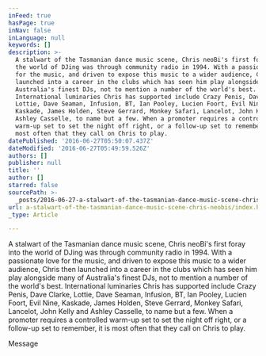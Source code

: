 ```yaml
---
inFeed: true
hasPage: true
inNav: false
inLanguage: null
keywords: []
description: >-
  A stalwart of the Tasmanian dance music scene, Chris neoBi's first foray into
  the world of DJing was through community radio in 1994. With a passionate love
  for the music, and driven to expose this music to a wider audience, Chris then
  launched into a career in the clubs which has seen him play alongside many of
  Australia's finest DJs, not to mention a number of the world's best.
  International luminaries Chris has supported include Crazy Penis, Dave Clarke,
  Lottie, Dave Seaman, Infusion, BT, Ian Pooley, Lucien Foort, Evil Nine,
  Kaskade, James Holden, Steve Gerrard, Monkey Safari, Lancelot, John Kelly and
  Ashley Casselle, to name but a few. When a promoter requires a controlled
  warm-up set to set the night off right, or a follow-up set to remember, it is
  most often that they call on Chris to play.
datePublished: '2016-06-27T05:50:07.437Z'
dateModified: '2016-06-27T05:49:59.526Z'
authors: []
publisher: null
title: ''
author: []
starred: false
sourcePath: >-
  _posts/2016-06-27-a-stalwart-of-the-tasmanian-dance-music-scene-chris-neobis.md
url: a-stalwart-of-the-tasmanian-dance-music-scene-chris-neobis/index.html
_type: Article

---
```

A stalwart of the Tasmanian dance music scene, Chris neoBi's first foray into the world of DJing was through community radio in 1994\. With a passionate love for the music, and driven to expose this music to a wider audience, Chris then launched into a career in the clubs which has seen him play alongside many of Australia's finest DJs, not to mention a number of the world's best. International luminaries Chris has supported include Crazy Penis, Dave Clarke, Lottie, Dave Seaman, Infusion, BT, Ian Pooley, Lucien Foort, Evil Nine, Kaskade, James Holden, Steve Gerrard, Monkey Safari, Lancelot, John Kelly and Ashley Casselle, to name but a few. When a promoter requires a controlled warm-up set to set the night off right, or a follow-up set to remember, it is most often that they call on Chris to play.

Message